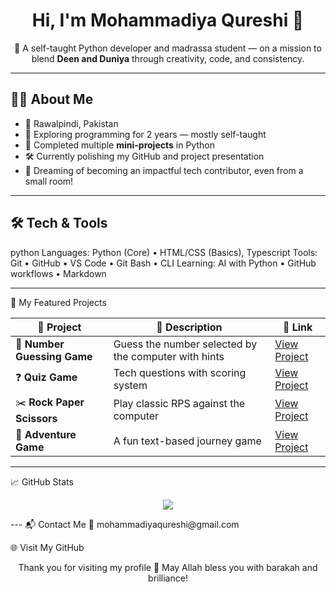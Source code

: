 <h1 align="center">Hi, I'm Mohammadiya Qureshi 👋</h1>

<p align="center">
🌸 A self-taught Python developer and madrassa student — on a mission to blend <strong>Deen and Duniya</strong> through creativity, code, and consistency.  
</p>

---

## 👩‍💻 About Me

- 📍 Rawalpindi, Pakistan   
- 🧠 Exploring programming for 2 years — mostly self-taught  
- 🌟 Completed multiple **mini-projects** in Python  
- 🛠 Currently polishing my GitHub and project presentation  
- 🎯 Dreaming of becoming an impactful tech contributor, even from a small room!

---

## 🛠️ Tech & Tools

python
Languages:     Python (Core) • HTML/CSS (Basics), Typescript
Tools:         Git • GitHub • VS Code • Git Bash • CLI
Learning:      AI with Python • GitHub workflows • Markdown

---
📂 My Featured Projects

| 🧩 Project                  | 📝 Description                                       | 🔗 Link                                                                    |
| --------------------------- | ---------------------------------------------------- | -------------------------------------------------------------------------- |
| 🎯 **Number Guessing Game** | Guess the number selected by the computer with hints | [View Project](https://github.com/mohammadiyaqureshi/number-guessing-game) |
| ❓ **Quiz Game**             | Tech questions with scoring system                   | [View Project](https://github.com/mohammadiyaqureshi/quiz-game)            |
| ✂️ **Rock Paper Scissors**  | Play classic RPS against the computer                | [View Project](https://github.com/mohammadiyaqureshi/rock-scissor)         |
| 🧭 **Adventure Game**       | A fun text-based journey game                        | [View Project](https://github.com/mohammadiyaqureshi/adventure-game)       |

---

📈 GitHub Stats
<p align="center"> <img src="https://github-readme-stats.vercel.app/api?username=mohammadiyaqureshi&show_icons=true&hide=prs&count_private=true&theme=default" /> </p>
---
📬 Contact Me
📧 mohammadiyaqureshi@gmail.com

🌐 Visit My GitHub

<p align="center"> Thank you for visiting my profile 🤍 May Allah bless you with barakah and brilliance! </p> 
